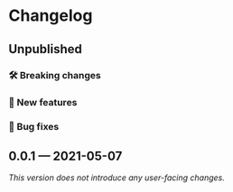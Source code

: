 # Changelog

## Unpublished

### 🛠 Breaking changes

### 🎉 New features

### 🐛 Bug fixes

## 0.0.1 — 2021-05-07

_This version does not introduce any user-facing changes._
